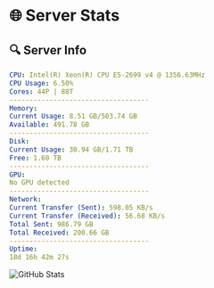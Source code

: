# 🌐 Server Stats
## 🔍 Server Info
```yaml
CPU: Intel(R) Xeon(R) CPU E5-2699 v4 @ 1356.63MHz
CPU Usage: 6.50%
Cores: 44P | 88T
-----------------------------------
Memory:
Current Usage: 8.51 GB/503.74 GB
Available: 491.78 GB
-----------------------------------
Disk:
Current Usage: 30.94 GB/1.71 TB
Free: 1.60 TB
-----------------------------------
GPU:
No GPU detected
-----------------------------------
Network:
Current Transfer (Sent): 598.05 KB/s
Current Transfer (Received): 56.68 KB/s
Total Sent: 986.79 GB
Total Received: 200.66 GB
-----------------------------------
Uptime:
18d 16h 42m 27s
```
![GitHub Stats](https://img.shields.io/badge/Updated-2025-05-08_09:51:15-blue)